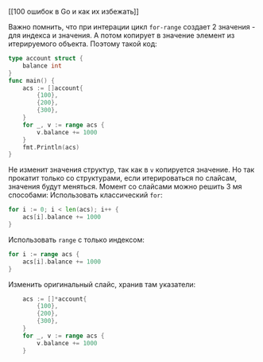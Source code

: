 [[100 ошибок в Go и как их избежать]]

Важно помнить, что при интерации цикл `for-range` создает 2 значения - для индекса и значения. А потом копирует в значение элемент из итерируемого объекта. Поэтому такой код:
```go
type account struct {
    balance int
}
func main() {
    acs := []account{
        {100},
        {200},
        {300},
    }
    for _, v := range acs {
        v.balance += 1000
    }
    fmt.Println(acs)
}
```
Не изменит значения структур, так как в `v` копируется значение. Но так прокатит только со структурами, если итерироваться по слайсам, значения будут меняться.
Момент со слайсами можно решить 3 мя способами:
Использовать классический `for`:
```go
for i := 0; i < len(acs); i++ {
	acs[i].balance += 1000
}
```
Использовать `range` с только индексом:
```go
for i := range acs {
	acs[i].balance += 1000
}
```
Изменить оригинальный слайс, хранив там указатели:
```go
    acs := []*account{
        {100},
        {200},
        {300},
    }
    for _, v := range acs {
		v.balance += 1000
	}
```